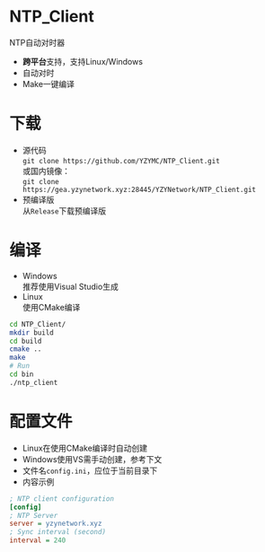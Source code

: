 # NTP_Client
NTP自动对时器
- **跨平台**支持，支持Linux/Windows
- 自动对时
- Make一键编译

# 下载
- 源代码  
`git clone https://github.com/YZYMC/NTP_Client.git`  
或国内镜像：  
`git clone https://gea.yzynetwork.xyz:28445/YZYNetwork/NTP_Client.git`  
- 预编译版  
从`Release`下载预编译版

# 编译
- Windows  
推荐使用Visual Studio生成
- Linux  
使用CMake编译
```bash
cd NTP_Client/
mkdir build
cd build
cmake ..
make
# Run
cd bin
./ntp_client
```
# 配置文件
- Linux在使用CMake编译时自动创建
- Windows使用VS需手动创建，参考下文
- 文件名`config.ini`，应位于当前目录下
- 内容示例
```ini
; NTP client configuration
[config]
; NTP Server
server = yzynetwork.xyz
; Sync interval (second)
interval = 240
```